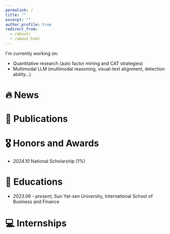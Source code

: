 ```yaml
---
permalink: /
title: ""
excerpt: ""
author_profile: true
redirect_from: 
  - /about/
  - /about.html
---
```



I'm currently working on:
* Quantitative research (auto factor mining and CAT strategies)
* Multimodal LLM (multimodal reasoning, visual-text alignment, detection ability...)


# 🔥 News


# 📝 Publications 


# 🎖 Honors and Awards
- *2024.10* National Scholarship (1%)

# 📖 Educations
- *2023.06 - present*, Sun Yat-sen University, International School of Business and Finance

# 💻 Internships
